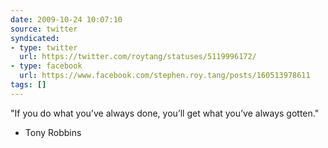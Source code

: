 ```yaml
---
date: 2009-10-24 10:07:10
source: twitter
syndicated:
- type: twitter
  url: https://twitter.com/roytang/statuses/5119996172/
- type: facebook
  url: https://www.facebook.com/stephen.roy.tang/posts/160513978611
tags: []
---
```


"If you do what you’ve always done, you’ll get what you’ve always gotten."

- Tony Robbins
